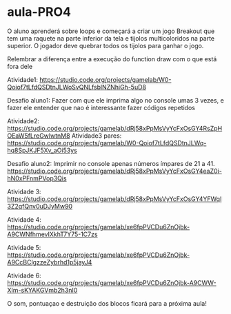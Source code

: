 # aula-PRO4
O aluno aprenderá sobre loops e começará a criar um jogo Breakout que tem uma raquete na parte inferior da tela e tijolos multicoloridos na parte superior. O jogador deve quebrar todos os tijolos para ganhar o jogo.

Relembrar a diferença entre a execução do function draw com o que está fora dele

Atividade1: https://studio.code.org/projects/gamelab/W0-Qoiof7tLfdQSDtnJLWoSvQNLfsblNZNhiGh-5uD8

Desafio aluno1: Fazer com que ele imprima algo no console umas 3 vezes, e fazer ele entender que nao é interessante fazer códigos repetidos

Atividade2: https://studio.code.org/projects/gamelab/dRj58xPpMsVyYcFxOsGY4RsZpHOEaW5fLreGwlwtnM8
Atividade3 pares: https://studio.code.org/projects/gamelab/W0-Qoiof7tLfdQSDtnJLWq-hq8SpJKJF5Xv_aOi53ys

Desafio aluno2: Imprimir no console apenas números ímpares de 21 a 41.
https://studio.code.org/projects/gamelab/dRj58xPpMsVyYcFxOsGY4eaZ0i-hN0xPFnmPVop3Qis

Atividade 3: https://studio.code.org/projects/gamelab/dRj58xPpMsVyYcFxOsGY4YFWql3Z2qfQnv0uDJyMw90

Atividade 4: https://studio.code.org/projects/gamelab/xe6fpPVCDu6ZnOjbk-A9CWNfhmevIXkhT7Y75-1C7zs

Atividade 5: https://studio.code.org/projects/gamelab/xe6fpPVCDu6ZnOjbk-A9CcBClgzzeZybrhd1p5jayJ4

Atividade 6: https://studio.code.org/projects/gamelab/xe6fpPVCDu6ZnOjbk-A9CWW-XIm-sKYAKGVmb2h3nI0

O som, pontuaçao e destruição dos blocos ficará para a próxima aula!

